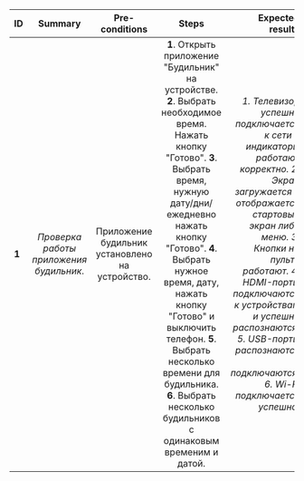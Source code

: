 ID | Summary | Pre-conditions | Steps | Expected results
:--|:-------:|:--------------:|:-----:|-----------------:
**1** | *Проверка работы приложения будильник*. | Приложение будильник установлено на устройство.  | **1**. Открыть приложение "Будильник" на устройстве. **2**. Выбрать необходимое время. Нажать кнопку "Готово". **3**. Выбрать время, нужную дату/дни/ежедневно нажать кнопку "Готово".  **4**. Выбрать нужное время, дату, нажать кнопку "Готово" и выключить телефон. **5**. Выбрать несколько времени для будильника. **6**. Выбрать несколько будильников с одинаковым временим и датой.   | *1. Телевизор успешно подключается к сети и индикаторы работают корректно. 2. Экран загружается и отображается стартовый экран либо меню. 3. Кнопки на пульте работают. 4. HDMI-порты подключаются к устройствам и успешно распознаются. 5. USB-порты распознаются и подключаются. 6. Wi-Fi подключается успешно*. 

